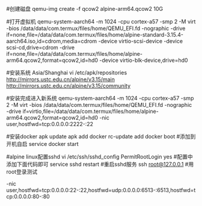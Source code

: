 #创建磁盘
qemu-img create -f qcow2 alpine-arm64.qcow2 10G

#打开虚拟机
qemu-system-aarch64 -m 1024 -cpu cortex-a57 -smp 2 -M virt -bios /data/data/com.termux/files/home/QEMU_EFI.fd -nographic -drive if=none,file=/data/data/com.termux/files/home/alpine-standard-3.15.4-aarch64.iso,id=cdrom,media=cdrom -device virtio-scsi-device -device scsi-cd,drive=cdrom -drive if=none,file=/data/data/com.termux/files/home/alpine-arm64.qcow2,format=qcow2,id=hd0 -device virtio-blk-device,drive=hd0

#安装系统
Asia/Shanghai
vi /etc/apk/repositories
http://mirrors.ustc.edu.cn/alpine/v3.15/main
http://mirrors.ustc.edu.cn/alpine/v3.15/community

#安装完成进入新系统
qemu-system-aarch64 -m 1024 -cpu cortex-a57 -smp 2 -M virt -bios /data/data/com.termux/files/home/QEMU_EFI.fd -nographic -drive if=virtio,file=/data/data/com.termux/files/home/alpine-arm64.qcow2,format=qcow2,id=hd0  -nic user,hostfwd=tcp:0.0.0.0:2222-:22

#安装docker
apk update
apk add docker
rc-update add docker boot   #添加到开机自启
service docker start

#alpine linux配置sshd
vi /etc/ssh/sshd_config
PermitRootLogin yes   #配置中添加下面代码即可
service sshd restart  #重启sshd服务
ssh root@127.0.0.1  #用root登录测试

-nic user,hostfwd=tcp:0.0.0.0:22-:22,hostfwd=udp:0.0.0.0:6513-:6513,hostfwd=tcp:0.0.0.0:80-:80
